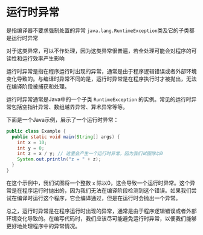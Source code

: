 # 运行时异常

是指编译器不要求强制处置的异常
`java.lang.RuntimeException`类及它的子类都是运行时异常

对于这类异常，可以不作处理，因为这类异常很普遍，若全处理可能会对程序的可读性和运行效率产生影响

运行时异常是指在程序运行时出现的异常，通常是由于程序逻辑错误或者外部环境变化导致的。与编译时异常不同的是，运行时异常是在程序执行时才被抛出，无法在编译阶段被捕获和处理。

运行时异常通常是Java中的一个子类 `RuntimeException` 的实例。常见的运行时异常包括空指针异常、数组越界异常、算术异常等等。

下面是一个Java示例，展示了一个运行时异常：

```java
public class Example {
  public static void main(String[] args) {
    int x = 10;
    int y = 0;
    int z = x / y; // 这里会产生一个运行时异常，因为我们试图除以0
    System.out.println("z = " + z);
  }
}
```

在这个示例中，我们试图将一个整数 `x` 除以0，这会导致一个运行时异常。这个异常是在程序运行时抛出的，因为我们无法在编译阶段检测到这个错误。如果我们尝试在编译时运行这个程序，它会编译通过，但是在运行时会抛出一个异常。

总之，运行时异常是在程序运行时出现的异常，通常是由于程序逻辑错误或者外部环境变化导致的。在编写代码时，我们应该尽可能避免运行时异常，以便我们能够更好地处理程序中的异常情况。
